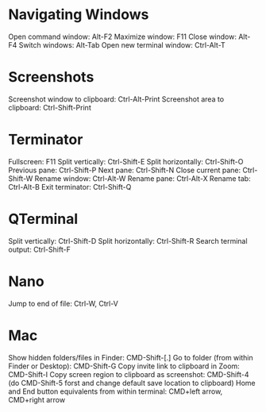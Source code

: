 # Navigating Windows
Open command window: Alt-F2
Maximize window: F11
Close window: Alt-F4
Switch windows: Alt-Tab
Open new terminal window: Ctrl-Alt-T

# Screenshots
Screenshot window to clipboard: Ctrl-Alt-Print
Screenshot area to clipboard: Ctrl-Shift-Print

# Terminator
Fullscreen: F11
Split vertically: Ctrl-Shift-E
Split horizontally: Ctrl-Shift-O
Previous pane: Ctrl-Shift-P
Next pane: Ctrl-Shift-N
Close current pane: Ctrl-Shift-W
Rename window: Ctrl-Alt-W
Rename pane: Ctrl-Alt-X
Rename tab: Ctrl-Alt-B
Exit terminator: Ctrl-Shift-Q

# QTerminal
Split vertically: Ctrl-Shift-D
Split horizontally: Ctrl-Shift-R
Search terminal output: Ctrl-Shift-F

# Nano
Jump to end of file: Ctrl-W, Ctrl-V

# Mac
Show hidden folders/files in Finder: CMD-Shift-[.]
Go to folder (from within Finder or Desktop): CMD-Shift-G
Copy invite link to clipboard in Zoom: CMD-Shift-I
Copy screen region to clipboard as screenshot: CMD-Shift-4 (do CMD-Shift-5 forst and change default save location to clipboard)
Home and End button equivalents from within terminal: CMD+left arrow, CMD+right arrow
